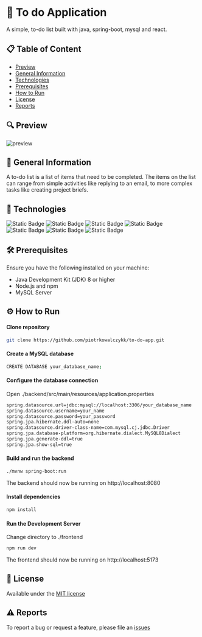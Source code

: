 # 🎉 To do Application
A simple, to-do list built with java, spring-boot, mysql and react.

## 📋 Table of Content
* [Preview](#preview)
* [General Information](#general-information)
* [Technologies]([#technologies](https://github.com/piotrkowalczykk/to-do-app?tab=readme-ov-file#-technologies))
* [Prerequisites](#prerequisites)
* [How to Run](#how-to-run)
* [License](#license)
* [Reports](#reports)

## 🔍 Preview
![preview](https://github.com/piotrkowalczykk/to-do-app/assets/104227126/ec9fca55-15bf-49b5-b4fb-a125853c161c)

## 📢 General Information
A to-do list is a list of items that need to be completed. The items on the list can range from simple activities like replying to an email, to more complex tasks like creating project briefs.

## 🤖 Technologies
![Static Badge](https://img.shields.io/badge/Java-ff9100?style=for-the-badge&logo=coffeescript&labelColor=black)
![Static Badge](https://img.shields.io/badge/Spring_Boot-%236DB33F?style=for-the-badge&logo=springboot&logoColor=white&labelColor=black)
![Static Badge](https://img.shields.io/badge/react-%2361DAFB?style=for-the-badge&logo=react&logoColor=white&labelColor=black)
![Static Badge](https://img.shields.io/badge/mysql-4479A1?style=for-the-badge&logo=mysql&logoColor=white&labelColor=black)
![Static Badge](https://img.shields.io/badge/html5-%23E34F26?style=for-the-badge&logo=html5&logoColor=white&labelColor=black)
![Static Badge](https://img.shields.io/badge/css-%231572B6?style=for-the-badge&logo=css3&logoColor=white&labelColor=black)
![Static Badge](https://img.shields.io/badge/javascript-%23F7DF1E?style=for-the-badge&logo=javascript&logoColor=white&labelColor=black)

## 🛠️ Prerequisites
Ensure you have the following installed on your machine:

* Java Development Kit (JDK) 8 or higher
* Node.js and npm
* MySQL Server

## ⚙ How to Run
#### Clone repository
```bash
git clone https://github.com/piotrkowalczykk/to-do-app.git
```

#### Create a MySQL database
```bash
CREATE DATABASE your_database_name;
```

#### Configure the database connection
Open ./backend/src/main/resources/application.properties
```bash
spring.datasource.url=jdbc:mysql://localhost:3306/your_database_name
spring.datasource.username=your_name
spring.datasource.password=your_password
spring.jpa.hibernate.ddl-auto=none
spring.datasource.driver-class-name=com.mysql.cj.jdbc.Driver
spring.jpa.database-platform=org.hibernate.dialect.MySQL8Dialect
spring.jpa.generate-ddl=true
spring.jpa.show-sql=true
```

#### Build and run the backend
```bash
./mvnw spring-boot:run
```
The backend should now be running on http://localhost:8080

#### Install dependencies
```bash
npm install
```

#### Run the Development Server
Change directory to ./frontend
```bash
npm run dev
```
The frontend should now be running on http://localhost:5173

## 🧾 License
Available under the [MIT license](https://github.com/piotrkowalczykk/to-do-app/blob/main/LICENSE.md)

## ⚠ Reports
To report a bug or request a feature, please file an [issues](https://github.com/piotrkowalczykk/to-do-app/issues)
